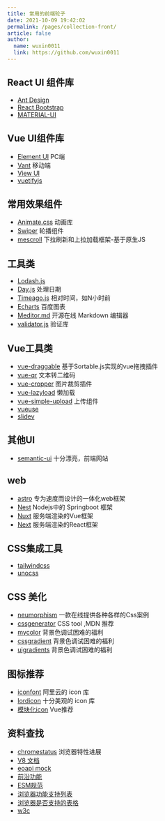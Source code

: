 ```yaml
---
title: 常用的前端轮子
date: 2021-10-09 19:42:02
permalink: /pages/collection-front/
article: false
author: 
  name: wuxin0011
  link: https://github.com/wuxin0011
---
```


## React UI 组件库
- [Ant Design](https://ant.design/)
- [React Bootstrap](https://react-bootstrap.github.io/)
- [MATERIAL-UI](https://material-ui.com/)

## Vue UI组件库
- [Element UI](https://element.eleme.io/#/zh-CN) PC端
- [Vant](https://youzan.github.io/vant/#/zh-CN/) 移动端
- [View UI](https://www.iviewui.com/)
- [vuetifyjs](https://vuetifyjs.com/)

## 常用效果组件
- [Animate.css](https://animate.style/) 动画库
- [Swiper](https://www.swiper.com.cn/) 轮播组件
- [mescroll](http://www.mescroll.com) 下拉刷新和上拉加载框架-基于原生JS

## 工具类
- [Lodash.js](https://www.lodashjs.com/)
- [Day.js](https://dayjs.fenxianglu.cn/) 处理日期
- [Timeago.js](https://github.com/hustcc/timeago.js) 相对时间，如N小时前
- [Echarts](https://echarts.apache.org/zh/index.html) 百度图表
- [Meditor.md](https://pandao.github.io/editor.md/) 开源在线 Markdown 编辑器
- [validator.js](https://github.com/validatorjs/validator.js) 验证库

 ## Vue工具类
- [vue-draggable](https://www.itxst.com/vue-draggable/tutorial.html) 基于Sortable.js实现的vue拖拽插件
- [vue-qr](https://www.npmjs.com/package/vue-qr) 文本转二维码
- [vue-cropper](https://github.com/xyxiao001/vue-cropper) 图片裁剪插件
- [vue-lazyload](https://www.npmjs.com/package/vue-lazyload) 懒加载
- [vue-simple-upload](https://github.com/saivarunk/vue-simple-upload) 上传组件
- [vueuse](https://github.com/vueuse/vueuse) 
- [slidev](https://github.com/slidevjs/slidev) 


## 其他UI

- [semantic-ui](https://semantic-ui.com/) 十分漂亮，前端网站


## web

- [astro](https://github.com/withastro/astro) 专为速度而设计的一体化web框架
- [Nest](https://docs.nestjs.com/) Nodejs中的 Springboot 框架
- [Nuxt](https://nuxt.com/) 服务端渲染的Vue框架
- [Next](https://www.nextjs.cn/) 服务端渲染的React框架



## CSS集成工具

- [tailwindcss](https://www.tailwindcss.cn/) 
- [unocss](https://unocss.dev/)

## CSS 美化

- [neumorphism](https://neumorphism.io/#e0e0e0) 一款在线提供各种各样的Css案例
- [cssgenerator](https://cssgenerator.org/) CSS tool ,MDN 推荐
- [mycolor](https://mycolor.space/) 背景色调试困难的福利
- [cssgradient](https://cssgradient.io/) 背景色调试困难的福利
- [uigradients](https://uigradients.com/#Cherryblossoms) 背景色调试困难的福利

## 图标推荐
- [iconfont](https://www.iconfont.cn/) 阿里云的 icon 库
- [lordicon](https://lordicon.com/icons) 十分美观的 icon 库
- [模块化icon](https://icones.js.org/) Vue推荐

## 资料查找

- [chromestatus](https://chromestatus.com/roadmap) 浏览器特性进展
- [V8 文档](https://v8.dev/docs)
- [eoapi mock](https://datayi.cn/w/QReKB8No)
- [前沿功能](https://github.com/tc39/proposals)
- [ESM规范](https://tc39.es/ecma262/)
- [浏览器功能支持列表](https://caniuse.com/)
- [浏览器是否支持的表格](https://kangax.github.io/compat-table/es6/)
- [w3c](https://html.spec.whatwg.org/)
